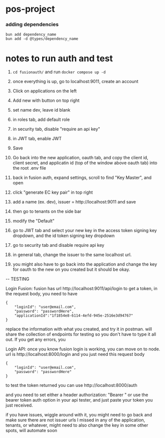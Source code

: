 # pos-project

### adding dependencies

```
bun add dependency_name
bun add -d @types/dependency_name
```


# notes to run auth and test

1. `cd fusionauth/` and run `docker compose up -d`
2. once everything is up, go to localhost:9011, create an account
3. Click on applications on the left
4. Add new with button on top right
5. set name dev, leave id blank
6. in roles tab, add default role
7. in security tab, disable "require an api key"
8. in JWT tab, enable JWT
9. Save
10. Go back into the new application, oauth tab, and copy the client id, client secret, and applicatin id (top of the window above oauth tab) into the root .env file

11. back in fusion auth, expand settings, scroll to find "Key Master", and open
12. click "generate EC key pair" in top right
13. add a name (ex. dev), issuer = http://localhost:9011 and save
14. then go to tenants on the side bar
15. modify the "Default"
16. go to JWT tab and select your new key in the access token signing key dropdown, and the id token signing key dropdown
17. go to security tab and disable require api key
18. in general tab, change the issuer to the same localhost url.

19. you might also have to go back into the application and change the key for oauth to the new on you created but it should be okay.

-- TESTING

Login Fusion: fusion has url http://localhost:9011/api/login to get a token, in the request body, you need to have

```
{
    "loginId": "user@email.com",
    "password": "passwordHere",
    "applicationId":"1f1854e8-6114-4efd-945e-2516e3d94767"
}
```

replace the information with what you created, and try it in postman. will share the collection of endpoints for testing so you don't have to type it all out. If you get any errors, you 

Login API: once you know fusion login is working, you can move on to node. url is http://localhost:8000/login and you just need this request body

```
{
    "loginId": "user@email.com",
    "password": "passwordHere"
}
```

to test the token returned you can use http://localhost:8000/auth

and you need to set either a header authorization: "Bearer <token>" or use the bearer token auth option in your api tester, and just paste your token you just received.

if you have issues, wiggle around with it, you might need to go back and make sure there are not issuer urls I missed in any of the application, tenants, or whatever, might need to also change the key in some other spots, will automate soon
